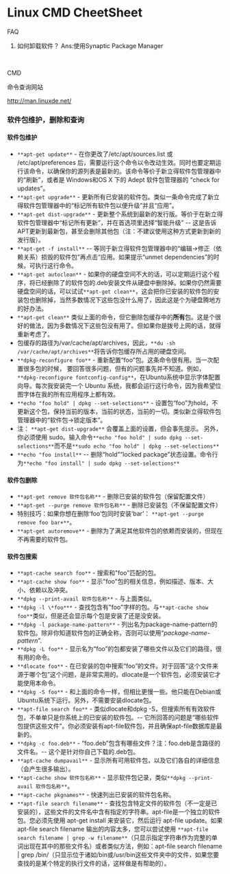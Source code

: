 # Linux CMD CheetSheet

FAQ

1. 如何卸载软件？ Ans:使用Synaptic Package Manager

   ​

CMD

命令查询网站

http://man.linuxde.net/



### 软件包维护，删除和查询

#### **软件包维护**

- `**apt-get update**` - 在你更改了/etc/apt/sources.list 或 /etc/apt/preferences 后，需要运行这个命令以令改动生效。同时也要定期运行该命令，以确保你的源列表是最新的。该命令等价于新立得软件包管理器中的“刷新”，或者是 Windows和OS X 下的 Adept 软件包管理器的 “check for updates”。
- `**apt-get upgrade**` - 更新所有已安装的软件包。类似一条命令完成了新立得软件包管理器中的“标记所有软件包以便升级”并且“应用”。
- `**apt-get dist-upgrade**` - 更新整个系统到最新的发行版。等价于在新立得软件包管理器中“标记所有更新”，并在首选项里选择“智能升级” -- 这是告诉APT更新到最新包，甚至会删除其他包（注：不建议使用这种方式更新到新的发行版）。
- `**apt-get -f install**` -- 等同于新立得软件包管理器中的“编辑->修正（依赖关系）损毁的软件包”再点击“应用。如果提示“unmet dependencies”的时候，可执行这行命令。
- `**apt-get autoclean**` - 如果你的硬盘空间不大的话，可以定期运行这个程序，将已经删除了的软件包的.deb安装文件从硬盘中删除掉。如果你仍然需要硬盘空间的话，可以试试`**apt-get clean**`，这会把你已安装的软件包的安装包也删除掉，当然多数情况下这些包没什么用了，因此这是个为硬盘腾地方的好办法。
- `**apt-get clean**` 类似上面的命令，但它删除包缓存中的**所有**包。这是个很好的做法，因为多数情况下这些包没有用了。但如果你是拨号上网的话，就得重新考虑了。
- 包缓存的路径为/var/cache/apt/archives，因此，`**du -sh /var/cache/apt/archives**`将告诉你包缓存所占用的硬盘空间。
- `**dpkg-reconfigure foo**` - 重新配置“foo”包。这条命令很有用。当一次配置很多包的时候， 要回答很多问题，但有的问题事先并不知道。例如，`**dpkg-reconfigure fontconfig-config**`，在Ubuntu系统中显示字体配置向导。每次我安装完一个 Ubuntu 系统，我都会运行这行命令，因为我希望位图字体在我的所有应用程序上都有效。
- `**echo "foo hold" | dpkg --set-selections**` - 设置包“foo”为hold，不更新这个包，保持当前的版本，当前的状态，当前的一切。类似新立得软件包管理器中的“软件包->锁定版本”。
- 注： `**apt-get dist-upgrade**` 会覆盖上面的设置，但会事先提示。 另外，你必须使用 sudo。输入命令`**echo "foo hold" | sudo dpkg --set-selections**`而不是`**sudo echo "foo hold" | dpkg --set-selections**`
- `**echo "foo install**` -- 删除“hold”“locked package”状态设置。命令行为`**echo "foo install" | sudo dpkg --set-selections**`

#### 软件包删除

- `**apt-get remove 软件包名称**` - 删除已安装的软件包（保留配置文件）
- `**apt-get --purge remove 软件包名称**` - 删除已安装包（不保留配置文件）
- 特别技巧：如果你想在删除‘foo’包同时安装‘bar’： `**apt-get --purge remove foo bar+**`。
- `**apt-get autoremove**` - 删除为了满足其他软件包的依赖而安装的，但现在不再需要的软件包。

#### 软件包搜索

- `**apt-cache search foo**` - 搜索和"foo"匹配的包。
- `**apt-cache show foo**` - 显示"foo"包的相关信息，例如描述、版本、大小、依赖以及冲突。
- `**dpkg --print-avail 软件包名称**` - 与上面类似。
- `**dpkg -l \*foo***` - 查找包含有"foo"字样的包。与`**apt-cache show foo**`类似，但是还会显示每个包是安装了还是没安装。
- `**dpkg -l package-name-pattern**` - 列出名为package-name-pattern的软件包。除非你知道软件包的正确全称，否则可以使用“*package-name-pattern*”.
- `**dpkg -L foo**` - 显示名为“foo”的包都安装了哪些文件以及它们的路径，很有用的命令。
- `**dlocate foo**` - 在已安装的包中搜索“foo”的文件。对于回答“这个文件来源于哪个包”这个问题，是非常实用的。dlocate是一个软件包，必须安装它才能使用本命令。
- `**dpkg -S foo**` - 和上面的命令一样，但相比更慢一些。他只能在Debian或Ubuntu系统下运行。另外，不需要安装dlocate包。
- `**apt-file search foo**` - 类似dlocate和dpkg -S，但搜索所有有效软件包，不单单只是你系统上的已安装的软件包。-- 它所回答的问题是“哪些软件包提供这些文件”。你必须安装有apt-file软件包，并且确保apt-file数据库是最新的。
- `**dpkg -c foo.deb**` - “foo.deb”包含有哪些文件？注：foo.deb是含路径的文件名。-- 这个是针对你自己下载的.deb包。
- `**apt-cache dumpavail**` - 显示所有可用软件包，以及它们各自的详细信息（会产生很多输出）。
- `**apt-cache show 软件包名称**` - 显示软件包记录，类似`**dpkg --print-avail 软件包名称**`。
- `**apt-cache pkgnames**` - 快速列出已安装的软件包名称。
- `**apt-file search filename**` - 查找包含特定文件的软件包（不一定是已安装的），这些文件的文件名中含有指定的字符串。apt-file是一个独立的软件包。您必须先使用 apt-get install 来安装它，然后运行 apt-file update。如果 apt-file search filename 输出的内容太多，您可以尝试使用 `**apt-file search filename | grep -w filename**`（只显示指定字符串作为完整的单词出现在其中的那些文件名）或者类似方法，例如：apt-file search filename | grep /bin/（只显示位于诸如/bin或/usr/bin这些文件夹中的文件，如果您要查找的是某个特定的执行文件的话，这样做是有帮助的）。